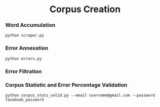 <h1 align="center">Corpus Creation</h1>
 
### Word Accumulation
```
python scraper.py
```
 
### Error Annexation
```
python errors.py
```
 
### Error Filtration
 
 
 
### Corpus Statistic and Error Percentage Validation
```
python corpus_stats_valid.py --email username@gmail.com --password facebook_password
```
